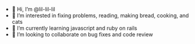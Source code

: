 - 👋 Hi, I’m @lil-lil-lil
- 👀 I’m interested in fixing problems, reading, making bread, cooking, and cats
- 🌱 I’m currently learning javascript and ruby on rails
- 💞️ I’m looking to collaborate on bug fixes and code review

<!---
lil-lil-lil/lil-lil-lil is a ✨ special ✨ repository because its `README.md` (this file) appears on your GitHub profile.
You can click the Preview link to take a look at your changes.
--->
